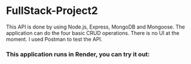 # FullStack-Project2

This API is done by using Node.js, Express, MongoDB and Mongoose.
The application can do the four basic CRUD operations. There is no UI at the moment.
I used Postman to test the API.

### This application runs in Render, you can try it out:
